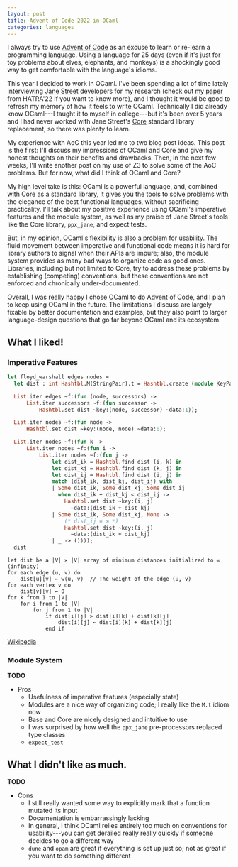 ```yaml
---
layout: post
title: Advent of Code 2022 in OCaml
categories: languages
---
```


I always try to use [Advent of Code](https://adventofcode.com/) as an excuse to learn or re-learn a
programming language. Using a language for 25 days (even if it's just for toy problems about elves,
elephants, and monkeys) is a shockingly good way to get comfortable with the language's idioms.

This year I decided to work in OCaml. I've been spending a lot of time lately interviewing
[Jane Street](https://www.janestreet.com/) developers for my research (check out my
[paper](papers/hatra22.pdf) from HATRA'22 if you want to know more), and I thought it would be good
to refresh my memory of how it feels to write OCaml. Technically I did already know OCaml---I taught
it to myself in college---but it's been over 5 years and I had never worked with Jane Street's
[Core](https://opensource.janestreet.com/core/) standard library replacement, so there was plenty
to learn.

My experience with AoC this year led me to two blog post ideas. This post is the first: I'll discuss
my impressions of OCaml and Core and give my honest thoughts on their benefits and drawbacks. Then,
in the next few weeks, I'll write another post on my use of Z3 to solve some of the AoC problems.
But for now, what did I think of OCaml and Core?

My high level take is this: OCaml is a powerful language, and, combined with Core as a standard
library, it gives you the tools to solve problems with the elegance of the best functional
languages, without sacrificing practicality. I'll talk about my positive experience using OCaml's
imperative features and the module system, as well as my praise of Jane Street's tools like the Core
library, `ppx_jane`, and expect tests.

But, in my opinion, OCaml's flexibility is also a problem for usability. The fluid movement between
imperative and functional code means it is hard for library authors to signal when their APIs are
impure; also, the module system provides as many bad ways to organize code as good ones. Libraries,
including but not limited to Core, try to address these problems by establishing (competing)
conventions, but these conventions are not enforced and chronically under-documented.

Overall, I was really happy I chose OCaml to do Advent of Code, and I plan to keep using OCaml in
the future. The limitations I discuss are largely fixable by better documentation and examples, but
they also point to larger language-design questions that go far beyond OCaml and its ecosystem.

## What I liked!

### Imperative Features
```ocaml
let floyd_warshall edges nodes =
  let dist : int Hashtbl.M(StringPair).t = Hashtbl.create (module KeyPair) in

  List.iter edges ~f:(fun (node, successors) ->
      List.iter successors ~f:(fun successor ->
          Hashtbl.set dist ~key:(node, successor) ~data:1));

  List.iter nodes ~f:(fun node ->
      Hashtbl.set dist ~key:(node, node) ~data:0);

  List.iter nodes ~f:(fun k ->
      List.iter nodes ~f:(fun i ->
          List.iter nodes ~f:(fun j ->
              let dist_ik = Hashtbl.find dist (i, k) in
              let dist_kj = Hashtbl.find dist (k, j) in
              let dist_ij = Hashtbl.find dist (i, j) in
              match (dist_ik, dist_kj, dist_ij) with
              | Some dist_ik, Some dist_kj, Some dist_ij
                when dist_ik + dist_kj < dist_ij ->
                  Hashtbl.set dist ~key:(i, j)
                    ~data:(dist_ik + dist_kj)
              | Some dist_ik, Some dist_kj, None ->
                  (* dist_ij = ∞ *)
                  Hashtbl.set dist ~key:(i, j)
                    ~data:(dist_ik + dist_kj)
              | _ -> ())));
  dist
```

```
let dist be a |V| × |V| array of minimum distances initialized to ∞ (infinity)
for each edge (u, v) do
    dist[u][v] ← w(u, v)  // The weight of the edge (u, v)
for each vertex v do
    dist[v][v] ← 0
for k from 1 to |V|
    for i from 1 to |V|
        for j from 1 to |V|
            if dist[i][j] > dist[i][k] + dist[k][j]
                dist[i][j] ← dist[i][k] + dist[k][j]
            end if
```
[Wikipedia](https://en.wikipedia.org/wiki/Floyd%E2%80%93Warshall_algorithm)

### Module System
**TODO**
- Pros
  - Usefulness of imperative features (especially state)
  - Modules are a nice way of organizing code; I really like the `M.t` idiom now
  - Base and Core are nicely designed and intuitive to use
  - I was surprised by how well the `ppx_jane` pre-processors replaced type classes
  - `expect_test`

## What I didn't like as much.
**TODO**
- Cons
  - I still really wanted some way to explicitly mark that a function mutated its input
  - Documentation is embarrassingly lacking
  - In general, I think OCaml relies entirely too much on conventions for usability---you can get
    derailed really really quickly if someone decides to go a different way
  - `dune` and `opam` are great if everything is set up just so; not as great if you want to do
    something different